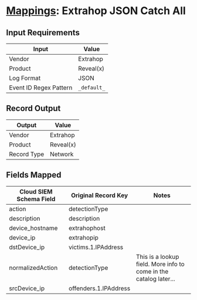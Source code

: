 # [Mappings](README.md): Extrahop JSON Catch All

## Input Requirements

|Input|Value|
|-----|-----|
|Vendor|Extrahop|
|Product|Reveal(x)|
|Log Format|JSON|
|Event ID Regex Pattern|`_default_`|

## Record Output

|Output|Value|
|------|-----|
|Vendor|Extrahop|
|Product|Reveal(x)|
|Record Type|Network|

## Fields Mapped

|Cloud SIEM Schema Field|Original Record Key|Notes|
|-----------------------|-------------------|-----|
|action|detectionType||
|description|description||
|device_hostname|extrahophost||
|device_ip|extrahopip||
|dstDevice_ip|victims.1.IPAddress||
|normalizedAction|detectionType|This is a lookup field. More info to come in the catalog later...|
|srcDevice_ip|offenders.1.IPAddress||

